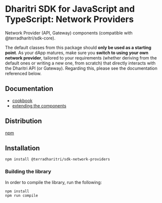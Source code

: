 # Dharitri SDK for JavaScript and TypeScript: Network Providers

Network Provider (API, Gateway) components (compatible with @terradharitri/sdk-core).

The default classes from this package should **only be used as a starting point**. As your dApp matures, make sure you **switch to using your own network provider**, tailored to your requirements (whether deriving from the default ones or writing a new one, from scratch) that directly interacts with the Dharitri API (or Gateway). Regarding this, please see the documentation referenced below.

## Documentation

 - [cookbook](https://docs.dharitri.org/sdk-and-tools/drtjs/drtjs-cookbook)
 - [extending the components](https://docs.dharitri.org/sdk-and-tools/drtjs/extending-drtjs)

## Distribution

[npm](https://www.npmjs.com/package/@terradharitri/sdk-network-providers)

## Installation

```
npm install @terradharitri/sdk-network-providers
```

### Building the library

In order to compile the library, run the following:

```
npm install
npm run compile
```
